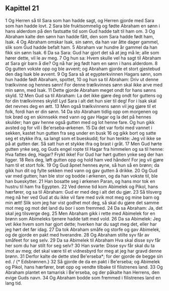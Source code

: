## Kapittel 21

1 Og Herren så til Sara som han hadde sagt, og Herren gjorde med Sara som han hadde lovt.
2 Sara ble fruktsommelig og fødte Abraham en sønn i hans alderdom på den fastsatte tid som Gud hadde talt til ham om.
3 Og Abraham kalte den sønn han hadde fått, den som Sara hadde født ham, Isak.
4 Og Abraham omskar Isak, sin sønn, da han var åtte dager gammel, slik som Gud hadde befalt ham.
5 Abraham var hundre år gammel da han fikk sin sønn Isak.
6 Da sa Sara: Gud har gjort det så at jeg må le; alle som hører dette, vil le av meg.
7 Og hun sa: Hvem skulle vel ha sagt til Abraham at Sara gir barn å die? Og nå har jeg født ham en sønn i hans alderdom.
8 Og gutten vokste opp og ble avvent; og Abraham gjorde et stort gjestebud den dag Isak ble avvent.
9 Og Sara så at egypterkvinnen Hagars sønn, som hun hadde født Abraham, spottet,
10 og hun sa til Abraham: Driv ut denne trælkvinne og hennes sønn! For denne trælkvinnes sønn skal ikke arve med min sønn, med Isak.
11 Dette gjorde Abraham meget ondt for hans sønns skyld.
12 Men Gud sa til Abraham: La det ikke gjøre deg ondt for guttens og for din trælkvinnes skyld! Lyd Sara i alt det hun sier til deg! For i Isak skal det nevnes deg en ætt.
13 Men også trælkvinnens sønn vil jeg gjøre til et folk, fordi han er din sønn.
14 Da sto Abraham tidlig opp om morgenen og tok brød og en skinnsekk med vann og gav Hagar og la det på hennes skulder; han gav henne også gutten med og lot henne fare. Og hun gikk avsted og for vill i Be'erseba-ørkenen.
15 Da det var forbi med vannet i sekken, kastet hun gutten fra seg under en busk
16 og gikk bort og satte seg et stykke ifra, sa langt som et bueskudd; for hun tenkte: Jeg vil ikke se på at gutten dør. Så satt hun et stykke ifra og brast i gråt.
17 Men Gud hørte gutten ynke seg, og Guds engel ropte til Hagar fra himmelen og sa til henne: Hva fattes deg, Hagar? Frykt ikke! For Gud har hørt gutten ynke seg der han ligger.
18 Reis deg, løft gutten opp og hold ham ved hånden! For jeg vil gjøre ham til et stort folk.
19 Og Gud åpnet hennes øyne, så hun så en brønn; da gikk hun dit og fylte sekken med vann og gav gutten å drikke.
20 Og Gud var med gutten; han ble stor og bodde i ørkenen, og da han vokste til, ble han bueskytter.
21 Han bosatte seg i ørkenen Paran, og hans mor tok en hustru til ham fra Egypten.
22 Ved denne tid kom Abimelek og Pikol, hans hærfører, og sa til Abraham: Gud er med deg i alt det du gjør.
23 Så tilsverg meg nå her ved Gud at du ikke vil fare med svik mot meg og mine barn og min ætt! Slik som jeg har vist godhet mot deg, så skal du gjøre det samme mot meg og mot det land du bor i som fremmed.
24 Da sa Abraham: Ja, det skal jeg tilsverge deg.
25 Men Abraham gikk i rette med Abimelek for en brønn som Abimeleks tjenere hadde tatt med vold.
26 Da sa Abimelek: Jeg vet ikke hvem som har gjort dette; hverken har du sagt meg det, eller har jeg hørt det før idag.
27 Da tok Abraham småfe og storfe og gav Abimelek, og de gjorde en pakt med hverandre.
28 Og Abraham stilte syv får av småfeet for seg selv.
29 Da sa Abimelek til Abraham Hva skal disse syv får her som du har stilt for seg selv?
30 Han svarte: Disse syv får skal du ta imot av meg; det skal være til et vidnesbyrd for meg at jeg har gravd denne brønn.
31 Derfor kalte de dette sted Be'erseba*; for der gjorde de begge sin ed. / {* Edsbrønnen.}
32 Så gjorde de da en pakt i Be'erseba; og Abimelek og Pikol, hans hærfører, brøt opp og vendte tilbake til filistrenes land.
33 Og Abraham plantet en tamarisk i Be'erseba, og der påkalte han Herrens, den evige Guds navn.
34 Og Abraham bodde som fremmed i filistrenes land en lang tid.
